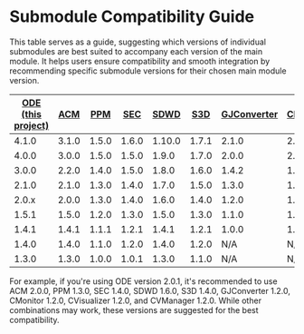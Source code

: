 # Submodule Compatibility Guide
This table serves as a guide, suggesting which versions of individual submodules are best suited to accompany each version of the main module. It helps users ensure compatibility and smooth integration by recommending specific submodule versions for their chosen main module version.

| [ODE (this project)](https://github.com/usdot-jpo-ode/jpo-ode/releases) | [ACM](https://github.com/usdot-jpo-ode/asn1_codec/releases) | [PPM](https://github.com/usdot-jpo-ode/jpo-cvdp/releases) | [SEC](https://github.com/usdot-jpo-ode/jpo-security-svcs/releases) | [SDWD](https://github.com/usdot-jpo-ode/jpo-sdw-depositor/releases) | [S3D](https://github.com/usdot-jpo-ode/jpo-s3-deposit/releases) | [GJConverter](https://github.com/usdot-jpo-ode/jpo-geojsonconverter/releases) | [CMonitor](https://github.com/usdot-jpo-ode/jpo-conflictmonitor/releases) | [CVisualizer](https://github.com/usdot-jpo-ode/jpo-conflictvisualizer/releases) | [CVManager](https://github.com/usdot-jpo-ode/jpo-cvmanager/releases) |
|-------------------------------------------------------------------------|-------------------------------------------------------------|-----------------------------------------------------------|--------------------------------------------------------------------|---------------------------------------------------------------------|-----------------------------------------------------------------|-------------------------------------------------------------------------------|---------------------------------------------------------------------------|---------------------------------------------------------------------------------|----------------------------------------------------------------------|
| 4.1.0                                                                   | 3.1.0                                                       | 1.5.0                                                     | 1.6.0                                                              | 1.10.0                                                              | 1.7.1                                                           | 2.1.0                                                                         | 2.1.0                                                                     | 1.5.0                                                                           | 1.6.0                                                                |
| 4.0.0                                                                   | 3.0.0                                                       | 1.5.0                                                     | 1.5.0                                                              | 1.9.0                                                               | 1.7.0                                                           | 2.0.0                                                                         | 2.0.0                                                                     | 1.5.0                                                                           | 1.5.0                                                                |
| 3.0.0                                                                   | 2.2.0                                                       | 1.4.0                                                     | 1.5.0                                                              | 1.8.0                                                               | 1.6.0                                                           | 1.4.2                                                                         | 1.4.2                                                                     | 1.4.1                                                                           | 1.4.0                                                                |
| 2.1.0                                                                   | 2.1.0                                                       | 1.3.0                                                     | 1.4.0                                                              | 1.7.0                                                               | 1.5.0                                                           | 1.3.0                                                                         | 1.3.0                                                                     | 1.3.0                                                                           | 1.3.0                                                                |
| 2.0.x                                                                   | 2.0.0                                                       | 1.3.0                                                     | 1.4.0                                                              | 1.6.0                                                               | 1.4.0                                                           | 1.2.0                                                                         | 1.2.0                                                                     | 1.2.0                                                                           | 1.2.0                                                                |
| 1.5.1                                                                   | 1.5.0                                                       | 1.2.0                                                     | 1.3.0                                                              | 1.5.0                                                               | 1.3.0                                                           | 1.1.0                                                                         | 1.1.0                                                                     | 1.1.0                                                                           | 1.1.0                                                                |
| 1.4.1                                                                   | 1.4.1                                                       | 1.1.1                                                     | 1.2.1                                                              | 1.4.1                                                               | 1.2.1                                                           | 1.0.0                                                                         | 1.0.1                                                                     | 1.0.1                                                                           | 1.0.1                                                                |
| 1.4.0                                                                   | 1.4.0                                                       | 1.1.0                                                     | 1.2.0                                                              | 1.4.0                                                               | 1.2.0                                                           | N/A                                                                           | N/A                                                                       | N/A                                                                             | N/A                                                                  |
| 1.3.0                                                                   | 1.3.0                                                       | 1.0.0                                                     | 1.0.1                                                              | 1.3.0                                                               | 1.1.0                                                           | N/A                                                                           | N/A                                                                       | N/A                                                                             | N/A                                                                  |

For example, if you're using ODE version 2.0.1, it's recommended to use ACM 2.0.0, PPM 1.3.0, SEC 1.4.0, SDWD 1.6.0, S3D 1.4.0, GJConverter 1.2.0, CMonitor 1.2.0, CVisualizer 1.2.0, and CVManager 1.2.0. While other combinations may work, these versions are suggested for the best compatibility.
